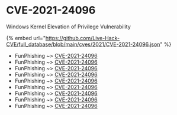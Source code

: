 # CVE-2021-24096

Windows Kernel Elevation of Privilege Vulnerability

{% embed url="https://github.com/Live-Hack-CVE/full_database/blob/main/cves/2021/CVE-2021-24096.json" %}


* FunPhishing ~> [CVE-2021-24096](https://www.alice-snow.ru/2021/database/cve-2021-24096/cve-2021-24096-funphishing)
* FunPhishing ~> [CVE-2021-24096](https://www.alice-snow.ru/2021/database/cve-2021-24096/cve-2021-24096-funphishing)
* FunPhishing ~> [CVE-2021-24096](https://www.alice-snow.ru/2021/database/cve-2021-24096/cve-2021-24096-funphishing)
* FunPhishing ~> [CVE-2021-24096](https://www.alice-snow.ru/2021/database/cve-2021-24096/cve-2021-24096-funphishing)
* FunPhishing ~> [CVE-2021-24096](https://www.alice-snow.ru/2021/database/cve-2021-24096/cve-2021-24096-funphishing)
* FunPhishing ~> [CVE-2021-24096](https://www.alice-snow.ru/2021/database/cve-2021-24096/cve-2021-24096-funphishing)
* FunPhishing ~> [CVE-2021-24096](https://www.alice-snow.ru/2021/database/cve-2021-24096/cve-2021-24096-funphishing)
* FunPhishing ~> [CVE-2021-24096](https://www.alice-snow.ru/2021/database/cve-2021-24096/cve-2021-24096-funphishing)
* FunPhishing ~> [CVE-2021-24096](https://www.alice-snow.ru/2021/database/cve-2021-24096/cve-2021-24096-funphishing)